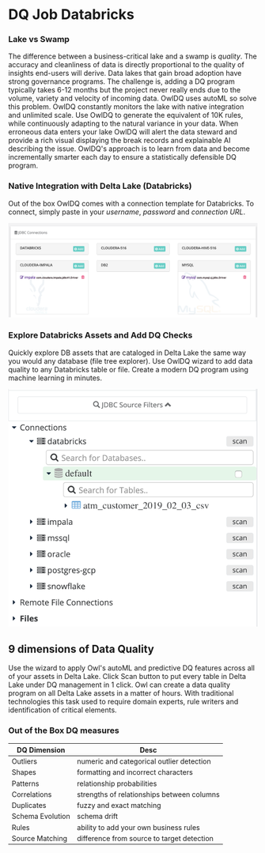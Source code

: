 # DQ Job Databricks

### Lake vs Swamp

The difference between a business-critical lake and a swamp is _quality_. The accuracy and cleanliness of data is directly proportional to the quality of insights end-users will derive. Data lakes that gain broad adoption have strong governance programs. The challenge is, adding a DQ program typically takes 6-12 months but the project never really ends due to the volume, variety and velocity of incoming data. OwlDQ uses autoML so solve this problem. OwlDQ constantly monitors the lake with native integration and unlimited scale. Use OwlDQ to generate the equivalent of 10K rules, while continuously adapting to the natural variance in your data. When erroneous data enters your lake OwlDQ will alert the data steward and provide a rich visual displaying the break records and explainable AI describing the issue.  OwlDQ's approach is to learn from data and become incrementally smarter each day to ensure a statistically defensible DQ program.

### Native Integration with Delta Lake (Databricks)

Out of the box OwlDQ comes with a connection template for Databricks.  To connect, simply paste in your _username_, _password_ and _connection URL_.  &#x20;

![](../../.gitbook/assets/owl-databricks.png)

### Explore Databricks Assets and Add DQ Checks

Quickly explore DB assets that are cataloged in Delta Lake the same way you would any database (file tree explorer).  Use OwlDQ wizard to add data quality to any Databricks table or file.  Create a modern DQ program using machine learning in minutes.

![](../../.gitbook/assets/screen-shot-2020-01-30-at-7.22.56-pm.png)

## 9 dimensions of Data Quality

Use the wizard to apply Owl's autoML and predictive DQ features across all of your assets in Delta Lake.  Click Scan button to put every table in Delta Lake under DQ management in 1 click.  Owl can create a data quality program on all Delta Lake assets in a matter of hours.  With traditional technologies this task used to require domain experts, rule writers and identification of critical elements.&#x20;

### Out of the Box DQ measures

| DQ Dimension     | Desc                                       |
| ---------------- | ------------------------------------------ |
| Outliers         | numeric and categorical outlier detection  |
| Shapes           | formatting and incorrect characters        |
| Patterns         | relationship probabilities                 |
| Correlations     | strengths of relationships between columns |
| Duplicates       | fuzzy and exact matching                   |
| Schema Evolution | schema drift                               |
| Rules            | ability to add your own business rules     |
| Source Matching  | difference from source to target detection |
